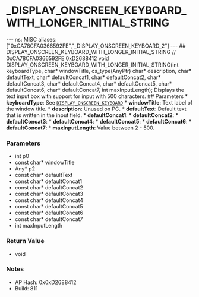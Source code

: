 # _DISPLAY_ONSCREEN_KEYBOARD_WITH_LONGER_INITIAL_STRING

--- ns: MISC aliases: ["0xCA78CFA0366592FE","_DISPLAY_ONSCREEN_KEYBOARD_2"] --- ## DISPLAY_ONSCREEN_KEYBOARD_WITH_LONGER_INITIAL_STRING  // 0xCA78CFA0366592FE 0xD2688412 void DISPLAY_ONSCREEN_KEYBOARD_WITH_LONGER_INITIAL_STRING(int keyboardType, char* windowTitle, cs_type(AnyPtr) char* description, char* defaultText, char* defaultConcat1, char* defaultConcat2, char* defaultConcat3, char* defaultConcat4, char* defaultConcat5, char* defaultConcat6, char* defaultConcat7, int maxInputLength);  Displays the text input box with support for input with 500 characters.  ## Parameters * **keyboardType**: See [`DISPLAY_ONSCREEN_KEYBOARD`](#_0x00DC833F2568DBF6) * **windowTitle**: Text label of the window title. * **description**: Unused on PC. * **defaultText**: Default text that is written in the input field. * **defaultConcat1**: * **defaultConcat2**: * **defaultConcat3**: * **defaultConcat4**: * **defaultConcat5**: * **defaultConcat6**: * **defaultConcat7**: * **maxInputLength**: Value between 2 - 500.

### Parameters
* int p0
* const char* windowTitle
* Any* p2
* const char* defaultText
* const char* defaultConcat1
* const char* defaultConcat2
* const char* defaultConcat3
* const char* defaultConcat4
* const char* defaultConcat5
* const char* defaultConcat6
* const char* defaultConcat7
* int maxInputLength

### Return Value
* void

### Notes
* AP Hash: 0x0xD2688412
* Build: 811

